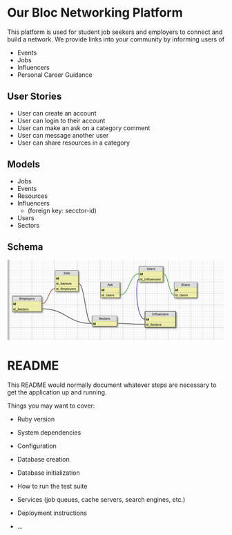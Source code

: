 # Our Bloc Networking Platform
This platform is used for student job seekers and employers to connect and build a network.
We provide links into your community by informing users of
 - Events
 - Jobs
 - Influencers
 - Personal Career Guidance

## User Stories
 - User can create an account
 - User can login to their account
 - User can make an ask on a category comment
 - User can message another user
 - User can share resources in a category
 
## Models
 - Jobs
 - Events
 - Resources
 - Influencers
   - (foreign key: secctor-id)
 - Users
 - Sectors
 
## Schema
![alt tag](https://github.com/our-bloc/rails-platform/blob/master/public/images/schema.png)


# README

This README would normally document whatever steps are necessary to get the
application up and running.

Things you may want to cover:

* Ruby version

* System dependencies

* Configuration

* Database creation

* Database initialization

* How to run the test suite

* Services (job queues, cache servers, search engines, etc.)

* Deployment instructions

* ...

